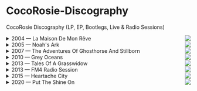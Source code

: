 # CocoRosie-Discography
CocoRosie Discography (LP, EP, Bootlegs, Live &amp; Radio Sessions)



<details>
  <summary>2004 — La Maison De Mon Rêve <img align="right" src="https://img.shields.io/badge/-album-lightgrey?style=for-the-badge" /></summary>  
  
1. Terrible Angels <img align="right" src="https://img.discogs.com/mPwOiP4FQiagFxxw-CFDQqkahz0=/fit-in/600x606/filters:strip_icc():format(jpeg):mode_rgb():quality(90)/discogs-images/R-463406-1496802013-1094.jpeg.jpg" height="300" width="300" />  
1. By Your Side 
1. Jesus love's Me 
1. Good Friday 
1. Not For Sale 
1. Tahiti Rain Song 
1. CandyLand 
1. Butterscotch 
1. West Side 
1. Madonna 
1. Hatian Love Songs 
1. Lyla 
</details>

<details>
  <summary>2005 — Noah's Ark <img align="right" src="https://img.shields.io/badge/-album-lightgrey?style=for-the-badge" /></summary>  
  
1. K-Hole  <img align="right" src="https://img.discogs.com/JER9pOjFx79mxEsIr3hc7I6zIRQ=/fit-in/600x594/filters:strip_icc():format(jpeg):mode_rgb():quality(90)/discogs-images/R-515010-1465559157-3487.jpeg.jpg" height="300" width="300" />  
1. Beautiful Boyz  
1. South 2nd  
1. Bear Hides And Buffalo  
1. Tekno Love Song  
1. The Sea Is Calm  
1. Noah's Ark  
1. Milk  
1. Armageddon  
1. Brazilian Sun  
1. Bisounours  
1. Honey Or Tar  
</details>

<details>
  <summary>2007 — The Adventures Of Ghosthorse And Stillborn <img align="right" src="https://img.shields.io/badge/-album-lightgrey?style=for-the-badge" /></summary>  

1. Rainbowarriors  <img align="right" src="https://img.discogs.com/sX1cW5Oyy4kEhcGEhg1l4lhPsBQ=/fit-in/500x493/filters:strip_icc():format(jpeg):mode_rgb():quality(90)/discogs-images/R-944495-1175728878.jpeg.jpg" height="300" width="300" />  
1. Promise  
1. Bloody Twins  
1. Japan  
1. Sunshine  
1. Black Poppies  
1. Werewolf  
1. Animals  
1. Houses  
1. Raphael  
1. Girl And The Geese  
1. Miracle  
</details>

<details>
  <summary>2010 — Grey Oceans <img align="right" src="https://img.shields.io/badge/-album-lightgrey?style=for-the-badge" /></summary>  
  
1. Trinity's Crying  <img align="right" src="https://img.discogs.com/8rIPzZiA7eeXk5SbJefBiYmLrUE=/fit-in/600x594/filters:strip_icc():format(jpeg):mode_rgb():quality(90)/discogs-images/R-2276012-1273882797.jpeg.jpg" height="300" width="300" />  
1. Smokey Taboo  
1. Hopscotch  
1. Undertaker  
1. Grey Oceans  
1. R.I.P. Burn Face  
1. The Moon Asked The Crow  
1. Lemonade  
1. Gallows  
1. Fairy Paradise  
1. Here I Come  
</details>

<details>
  <summary>2013 — Tales Of A Grasswidow <img align="right" src="https://img.shields.io/badge/-album-lightgrey?style=for-the-badge" /></summary>  
  
1. After The Afterlife  <img align="right" src="https://img.discogs.com/AtUwfApm3Wkbu_wcNa8StQiediw=/fit-in/500x500/filters:strip_icc():format(jpeg):mode_rgb():quality(90)/discogs-images/R-4593618-1595261055-9349.jpeg.jpg" height="300" width="300" />  
1. Tears For Animals  
1. Child Bride  
1. Broken Chariot  
1. End Of Time  
1. Harmless Monster  
1. Gravediggress  
1. Far Away  
1. Roots Of My Hair  
1. Villain  
1. Poison  
</details>

<details>
  <summary>2013 — FM4 Radio Session <img align="right" src="https://img.shields.io/badge/-radio-lightgrey?style=for-the-badge" /></summary>  
  
1. After the Afterlife  <img align="right" src="https://66.media.tumblr.com/tumblr_mp3fyfFeb31rbjfj8o1_1372406920_cover.jpg" height="300" width="300" />  
1. Roots of My Hair
1. Japan
1. Bloody Twins
1. Far Away
1. End of Time
1. Harmless Monster
1. Teen Angel
1. We Are On Fire
</details>

<details>
  <summary>2015 — Heartache City <img align="right" src="https://img.shields.io/badge/-album-lightgrey?style=for-the-badge" /></summary>  
  
1. Forget Me Not  <img align="right" src="https://img.discogs.com/-30Oiv6M8FhJz_oTpqSyL6z35hs=/fit-in/300x300/filters:strip_icc():format(jpeg):mode_rgb():quality(90)/discogs-images/R-7598184-1444839260-6539.jpeg.jpg" height="300" width="300" />  
1. Un Beso  
1. Lost Girls  
1. Heartache City  
1. The Tower Of Pisa  
1. Bed Bugs  
1. Tim & Tina  
1. Big & Black  
1. Lucky Clover  
1. No One Knows  
</details>

<details>
  <summary>2020 — Put The Shine On <img align="right" src="https://img.shields.io/badge/-album-lightgrey?style=for-the-badge" /></summary>  
  
1. High Road  <img align="right" src="https://img.discogs.com/3Fl856oDymnxWgqH2gdPLaUAGs8=/fit-in/600x611/filters:strip_icc():format(jpeg):mode_rgb():quality(90)/discogs-images/R-14916190-1584030699-9892.jpeg.jpg" height="300" width="300" />  
1. Mercy  
1. Restless  
1. Smash My Head  
1. Where Did All The Soldiers Go  
1. Hell's Gate  
1. Lamb And The Wolf  
1. Slow Down Sun Down  
1. Burning Down The House  
1. Ruby Red  
1. Aloha Friday  
</details>
